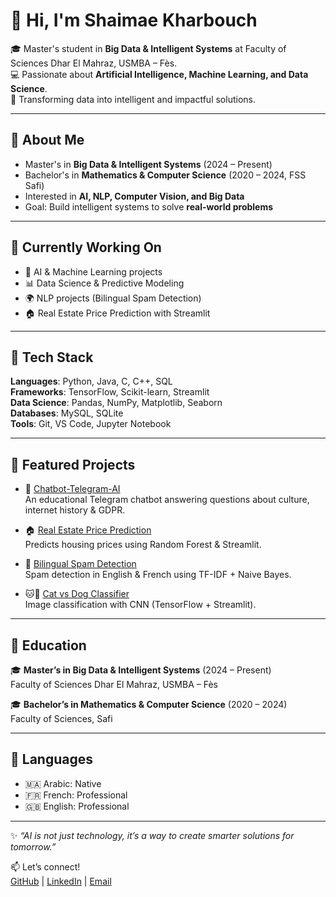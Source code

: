 # 👋 Hi, I'm Shaimae Kharbouch  

🎓 Master's student in **Big Data & Intelligent Systems** at Faculty of Sciences Dhar El Mahraz, USMBA – Fès.  
💻 Passionate about **Artificial Intelligence, Machine Learning, and Data Science**.  
🚀 Transforming data into intelligent and impactful solutions.  

---

## 🔹 About Me  
- Master's in **Big Data & Intelligent Systems** (2024 – Present)  
- Bachelor's in **Mathematics & Computer Science** (2020 – 2024, FSS Safi)  
- Interested in **AI, NLP, Computer Vision, and Big Data**  
- Goal: Build intelligent systems to solve **real-world problems**  

---

## 🔹 Currently Working On  
- 🤖 AI & Machine Learning projects  
- 📊 Data Science & Predictive Modeling  
- 🌍 NLP projects (Bilingual Spam Detection)  
- 🏠 Real Estate Price Prediction with Streamlit  

---

## 🔹 Tech Stack  
**Languages**: Python, Java, C, C++, SQL  
**Frameworks**: TensorFlow, Scikit-learn, Streamlit  
**Data Science**: Pandas, NumPy, Matplotlib, Seaborn  
**Databases**: MySQL, SQLite  
**Tools**: Git, VS Code, Jupyter Notebook  

---

## 🔹 Featured Projects  
- 📩 [Chatbot-Telegram-AI](https://github.com/NoorShaimae/Chatbot-Telegram-AI)  
  An educational Telegram chatbot answering questions about culture, internet history & GDPR.  

- 🏠 [Real Estate Price Prediction](https://github.com/NoorShaimae/Real-Estate-Price-Prediction)  
  Predicts housing prices using Random Forest & Streamlit.  

- 📩 [Bilingual Spam Detection](https://github.com/NoorShaimae/Bilingual-Spam-Detection)  
  Spam detection in English & French using TF-IDF + Naive Bayes.  

- 🐱🐶 [Cat vs Dog Classifier](https://github.com/NoorShaimae/Cat-Dog-Classifier)  
  Image classification with CNN (TensorFlow + Streamlit).  

---

## 🔹 Education  
🎓 **Master’s in Big Data & Intelligent Systems** (2024 – Present)  
Faculty of Sciences Dhar El Mahraz, USMBA – Fès  

🎓 **Bachelor’s in Mathematics & Computer Science** (2020 – 2024)  
Faculty of Sciences, Safi  

---

## 🔹 Languages  
- 🇲🇦 Arabic: Native  
- 🇫🇷 French: Professional  
- 🇬🇧 English: Professional  

---

✨ *“AI is not just technology, it’s a way to create smarter solutions for tomorrow.”*  

📫 Let’s connect!  
[GitHub](https://github.com/ShaimaeKharbouch) | [LinkedIn](https://www.linkedin.com/in/shaimae-kharbouch-b6b710314/) | [Email](mailto:chaimakharbouch16@gmail.com)  
